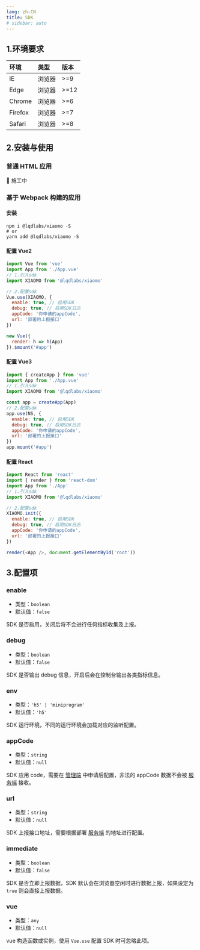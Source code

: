 ```yaml
---
lang: zh-CN
title: SDK
# sidebar: auto
---
```


## 1.环境要求

| 环境    | 类型   | 版本 |
| :------ | :----- | :--- |
| IE      | 浏览器 | >=9  |
| Edge    | 浏览器 | >=12 |
| Chrome  | 浏览器 | >=6  |
| Firefox | 浏览器 | >=7  |
| Safari  | 浏览器 | >=8  |

## 2.安装与使用

### 普通 HTML 应用

👷 施工中

### 基于 Webpack 构建的应用

#### 安装

```shell
npm i @lqdlabs/xiaomo -S
# or
yarn add @lqdlabs/xiaomo -S
```

#### 配置 Vue2

```javascript
import Vue from 'vue'
import App from './App.vue'
// 1.引入sdk
import XIAOMO from '@lqdlabs/xiaomo'

// 2.配置sdk
Vue.use(XIAOMO, {
  enable: true, // 启用SDK
  debug: true, // 启用SDK日志
  appCode: '你申请的appCode',
  url: '部署的上报接口'
})

new Vue({
  render: h => h(App)
}).$mount('#app')
```

#### 配置 Vue3

```javascript
import { createApp } from 'vue'
import App from './App.vue'
// 1.引入sdk
import XIAOMO from '@lqdlabs/xiaomo'

const app = createApp(App)
// 2.配置sdk
app.use(NS, {
  enable: true, // 启用SDK
  debug: true, // 启用SDK日志
  appCode: '你申请的appCode',
  url: '部署的上报接口'
})
app.mount('#app')
```

#### 配置 React

```javascript
import React from 'react'
import { render } from 'react-dom'
import App from './App'
// 1.引入sdk
import XIAOMO from '@lqdlabs/xiaomo'

// 2.配置sdk
XIAOMO.init({
  enable: true, // 启用SDK
  debug: true, // 启用SDK日志
  appCode: '你申请的appCode',
  url: '部署的上报接口'
})

render(<App />, document.getElementById('root'))
```

## 3.配置项

### enable

- 类型：`boolean`
- 默认值：`false`

SDK 是否启用，关闭后将不会进行任何指标收集及上报。

### debug

- 类型：`boolean`
- 默认值：`false`

SDK 是否输出 debug 信息，开启后会在控制台输出各类指标信息。

### env

- 类型：`'h5' | 'miniprogram'`
- 默认值：`'h5'`

SDK 运行环境，不同的运行环境会加载对应的监听配置。

### appCode

- 类型：`string`
- 默认值：`null`

SDK 应用 code，需要在 [管理端](/xiaomo/viewAdmin/) 中申请后配置，非法的 appCode 数据不会被 [服务端](/xiaomo/server/) 接收。

### url

- 类型：`string`
- 默认值：`null`

SDK 上报接口地址，需要根据部署 [服务端](/xiaomo/server/) 的地址进行配置。

### immediate

- 类型：`boolean`
- 默认值：`false`

SDK 是否立即上报数据，SDK 默认会在浏览器空闲时进行数据上报，如果设定为 `true` 则会直接上报数据。

### vue

- 类型：`any`
- 默认值：`null`

vue 构造函数或实例，使用 `Vue.use` 配置 SDK 时可忽略此项。
